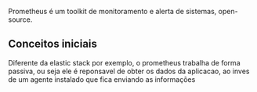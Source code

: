 Prometheus é um toolkit de monitoramento e alerta de sistemas, open-source.

## Conceitos iniciais

Diferente da elastic stack por exemplo, o prometheus trabalha de forma passiva, ou seja ele é reponsavel de obter os dados da aplicacao, ao inves de um agente instalado que fica enviando as informações

